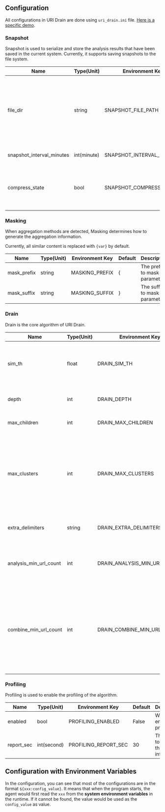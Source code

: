 ## Configuration

All configurations in URI Drain are done using `uri_drain.ini` file. [Here is a specific demo](../servers/simple/uri_drain.ini).

### Snapshot

Snapshot is used to serialize and store the analysis results that have been saved in the current system. 
Currently, it supports saving snapshots to the file system.

| Name                      | Type(Unit)  | Environment Key           | Default | Description                                                                               |
|---------------------------|-------------|---------------------------|---------|-------------------------------------------------------------------------------------------|
| file_dir                  | string      | SNAPSHOT_FILE_PATH        | /tmp/   | The directory to save the snapshot, the persistent would disable when the value is empty. |
| snapshot_interval_minutes | int(minute) | SNAPSHOT_INTERVAL_MINUTES | 10      | The interval to save the snapshot.                                                        |
| compress_state            | bool        | SNAPSHOT_COMPRESS_STATE   | True    | Whether to compress the snapshot through zlib with base64.                                |

### Masking

When aggregation methods are detected, Masking determines how to generate the aggregation information.

Currently, all similar content is replaced with `{var}` by default.

| Name        | Type(Unit) | Environment Key | Default | Description                       |
|-------------|------------|-----------------|---------|-----------------------------------|
| mask_prefix | string     | MASKING_PREFIX  | {       | The prefix to mask the parameter. |
| mask_suffix | string     | MASKING_SUFFIX  | }       | The suffix to mask the parameter. |

### Drain

Drain is the core algorithm of URI Drain. 

| Name                   | Type(Unit) | Environment Key              | Default | Description                                                                                                                                                          |
|------------------------|------------|------------------------------|---------|----------------------------------------------------------------------------------------------------------------------------------------------------------------------|
| sim_th                 | float      | DRAIN_SIM_TH                 | 0.4     | The similarity threshold to decide if a new sequence should be merged into an existing cluster.                                                                      |
| depth                  | int        | DRAIN_DEPTH                  | 4       | Max depth levels of pattern. Minimum is 2.                                                                                                                           |
| max_children           | int        | DRAIN_MAX_CHILDREN           | 100     | Max number of children of an internal node.                                                                                                                          |
| max_clusters           | int        | DRAIN_MAX_CLUSTERS           | 1024    | Max number of tracked clusters (unlimited by default). When this number is reached, model starts replacing old clusters with a new ones according to the LRU policy. |
| extra_delimiters       | string     | DRAIN_EXTRA_DELIMITERS       | \["/"\] | The extra delimiters to split the sequence.                                                                                                                          |
| analysis_min_url_count | int        | DRAIN_ANALYSIS_MIN_URL_COUNT | 20      | The minimum number of unique URLs(each service) to trigger the analysis.                                                                                             |
| combine_min_url_count  | int        | DRAIN_COMBINE_MIN_URL_COUNT  | 8       | The minimum number of unique URLs(candidate of each service) to mask as variable URL(encase some similar URL are not restful, such as `/test/one` and `test/two`).   |

### Profiling

Profiling is used to enable the profiling of the algorithm.

| Name       | Type(Unit)  | Environment Key      | Default | Description                                       |
|------------|-------------|----------------------|---------|---------------------------------------------------|
| enabled    | bool        | PROFILING_ENABLED    | False   | Whether to enable the profiling.                  |
| report_sec | int(second) | PROFILING_REPORT_SEC | 30      | The interval to report the profiling information. |

## Configuration with Environment Variables

In the configuration, you can see that most of the configurations are in the format `${xxx:config_value}`.
It means that when the program starts, the agent would first read the `xxx` from the **system environment variables** in the runtime.
If it cannot be found, the value would be used as the `config_value` as value.

